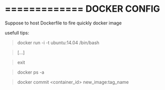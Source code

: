 =============
DOCKER CONFIG
=============


Suppose to host Dockerfile to fire quickly docker image


usefull tips:

>docker run -i -t ubuntu:14.04 /bin/bash

>[...]

>exit

>docker ps -a

>docker commit <container_id> new_image:tag_name

